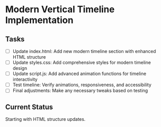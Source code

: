 # Modern Vertical Timeline Implementation

## Tasks
- [ ] Update index.html: Add new modern timeline section with enhanced HTML structure
- [ ] Update styles.css: Add comprehensive styles for modern timeline design
- [ ] Update script.js: Add advanced animation functions for timeline interactivity
- [ ] Test timeline: Verify animations, responsiveness, and accessibility
- [ ] Final adjustments: Make any necessary tweaks based on testing

## Current Status
Starting with HTML structure updates.
